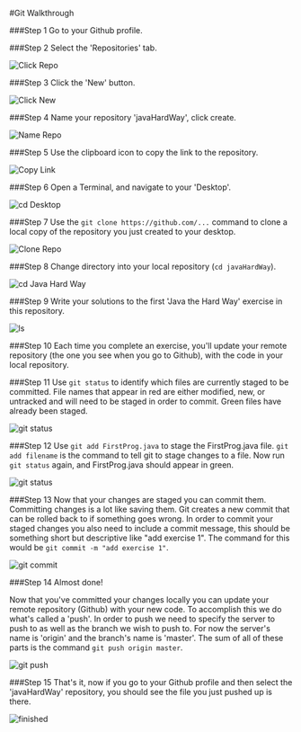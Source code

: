 #Git Walkthrough

###Step 1
Go to your Github profile.
  

###Step 2
Select the 'Repositories' tab.
  
![Click Repo](../../../tree/master/imgs/click_repo.png)  

###Step 3
Click the 'New' button.
  
![Click New](../../../tree/master/imgs/click_new.png)  

###Step 4
Name your repository 'javaHardWay', click create.
  
![Name Repo](../../../tree/master/imgs/name_repo.png)  

###Step 5
Use the clipboard icon to copy the link to the repository.
  
![Copy Link](../../../tree/master/imgs/copy_link.png)  

###Step 6
Open a Terminal, and navigate to your 'Desktop'.
  
![cd Desktop](../../../tree/master/imgs/cd_desktop.png)  

###Step 7
Use the `git clone https://github.com/...` command to clone a local copy of the repository you just created to your desktop.
  
![Clone Repo](../../../tree/master/imgs/clone_repo.png)  

###Step 8
Change directory into your local repository (`cd javaHardWay`).
  
![cd Java Hard Way](../../../tree/master/imgs/cd_javaHardWay.png)  

###Step 9
Write your solutions to the first 'Java the Hard Way' exercise in this repository.
  
![ls](../../../tree/master/imgs/ls.png) 

###Step 10
Each time you complete an exercise, you'll update your remote repository (the one you see when you go to Github), with the code in your local repository.

###Step 11
Use `git status` to identify which files are currently staged to be committed. File names that appear in red are either modified, new, or untracked and will need to be staged in order to commit. Green files have already been staged.  
  
![git status](../../../tree/master/imgs/git_status_pre.png) 

###Step 12
Use `git add FirstProg.java` to stage the FirstProg.java file. `git add filename` is the command to tell git to stage changes to a file. Now run `git status` again, and FirstProg.java should appear in green.
  
![git status](../../../tree/master/imgs/git_status_post.png) 

###Step 13
Now that your changes are staged you can commit them. Committing changes is a lot like saving them. Git creates a new commit that can be rolled back to if something goes wrong. In order to commit your staged changes you also need to include a commit message, this should be something short but descriptive like "add exercise 1". The command for this would be `git commit -m "add exercise 1"`.
  
![git commit](../../../tree/master/imgs/git_commit.png) 

###Step 14
Almost done!  
  
Now that you've committed your changes locally you can update your remote repository (Github) with your new code. To accomplish this we do what's called a 'push'. In order to push we need to specify the server to push to as well as the branch we wish to push to. For now the server's name is 'origin' and the branch's name is 'master'. The sum of all of these parts is the command `git push origin master`.
  
![git push](../../../tree/master/imgs/git_push.png) 

###Step 15
That's it, now if you go to your Github profile and then select the 'javaHardWay' repository, you should see the file you just pushed up is there.
  
![finished](../../../tree/master/imgs/finished.png) 
